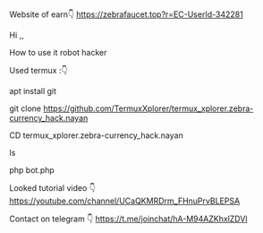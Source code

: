 
Website of earn👇
https://zebrafaucet.top?r=EC-UserId-342281


Hi ,,

How to use it robot hacker

Used termux :👇

apt install git

git clone https://github.com/TermuxXplorer/termux_xplorer.zebra-currency_hack.nayan

CD termux_xplorer.zebra-currency_hack.nayan

ls

php bot.php


Looked tutorial video 👇
https://youtube.com/channel/UCaQKMRDrm_FHnuPrvBLEPSA

Contact on telegram 👇
https://t.me/joinchat/hA-M94AZKhxlZDVl
